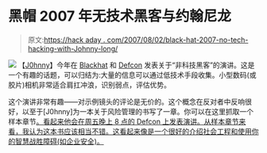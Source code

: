 # 黑帽 2007 年无技术黑客与约翰尼龙

> 原文:[https://hack aday . com/2007/08/02/black-hat-2007-no-tech-hacking-with-Johnny-long/](https://hackaday.com/2007/08/02/black-hat-2007-no-tech-hacking-with-johnny-long/)

![](../Images/6068746c1c42837a9e6975b2b9b31eb0.png)
【[J0hnny](http://johnny.ihackstuff.com)】今年在 [Blackhat](http://blackhat.com) 和 [Defcon](http://defcon.org/) 发表关于“非科技黑客”的演讲。这是一个有趣的话题，可以归结为:大量的信息可以通过低技术手段收集。小型数码(或胶片)相机非常适合肩扛冲浪，识别弱点，评估优势。

这个演讲非常有趣——对示例镜头的评论是无价的。这个概念在反对者中反响很好，以至于[J0hnny]为一本关于风险管理的书写了一章。你可以在这里抓取一个样本章节[。看起来他会在周五晚上 8 点的 Defcon 上发表演讲。从样本章节来看，我认为这本书应该相当不错。这看起来像是一个很好的介绍社会工程和使用你的智慧战胜障碍(如企业安全)。](http://johnny.ihackstuff.com/downloads/task,doc_details&Itemid=/gid,38/)